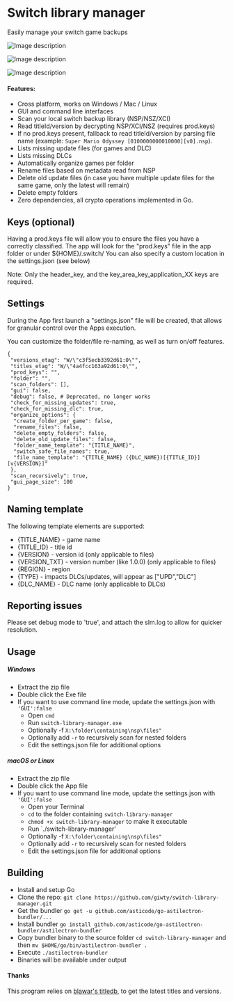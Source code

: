 # Switch library manager
Easily manage your switch game backups

![Image description](https://raw.githubusercontent.com/giwty/nsp-update/master/updates_ui.png)

![Image description](https://raw.githubusercontent.com/giwty/nsp-update/master/dlc_ui.png)
 
![Image description](https://raw.githubusercontent.com/giwty/nsp-update/master/cmd.png)

#### Features:
- Cross platform, works on Windows / Mac / Linux
- GUI and command line interfaces 
- Scan your local switch backup library (NSP/NSZ/XCI)
- Read titleId/version by decrypting NSP/XCI/NSZ (requires prod.keys)
- If no prod.keys present, fallback to read titleId/version by parsing file name  (example: `Super Mario Odyssey [0100000000010000][v0].nsp`).
- Lists missing update files (for games and DLC)
- Lists missing DLCs
- Automatically organize games per folder
- Rename files based on metadata read from NSP
- Delete old update files (in case you have multiple update files for the same game, only the latest will remain)
- Delete empty folders
- Zero dependencies, all crypto operations implemented in Go. 

## Keys (optional)
Having a prod.keys file will allow you to ensure the files you have a correctly classified.
The app will look for the "prod.keys" file in the app folder or under ${HOME}/.switch/
You can also specify a custom location in the settings.json (see below)

Note: Only the header_key, and the key_area_key_application_XX keys are required.

## Settings  
During the App first launch a "settings.json" file will be created, that allows for granular control over the Apps execution.

You can customize the folder/file re-naming, as well as turn on/off features.

```
{
 "versions_etag": "W/\"c3f5ecb3392d61:0\"",
 "titles_etag": "W/\"4a4fcc163a92d61:0\"",
 "prod_keys": "",
 "folder": "",
 "scan_folders": [],
 "gui": false,
 "debug": false, # Deprecated, no longer works
 "check_for_missing_updates": true,
 "check_for_missing_dlc": true,
 "organize_options": {
  "create_folder_per_game": false,
  "rename_files": false,
  "delete_empty_folders": false,
  "delete_old_update_files": false,
  "folder_name_template": "{TITLE_NAME}",
  "switch_safe_file_names": true,
  "file_name_template": "{TITLE_NAME} ({DLC_NAME})[{TITLE_ID}][v{VERSION}]"
 },
 "scan_recursively": true,
 "gui_page_size": 100
}
```

## Naming template
The following template elements are supported:
- {TITLE_NAME} - game name
- {TITLE_ID} - title id
- {VERSION} - version id (only applicable to files)
- {VERSION_TXT} - version number (like 1.0.0) (only applicable to files)
- {REGION} - region
- {TYPE} - impacts DLCs/updates, will appear as ["UPD","DLC"]
- {DLC_NAME} - DLC name (only applicable to DLCs)

## Reporting issues
Please set debug mode to 'true', and attach the slm.log to allow for quicker resolution.

## Usage
##### Windows
- Extract the zip file
- Double click the Exe file
- If you want to use command line mode, update the settings.json with `'GUI':false`
    - Open `cmd`
    - Run `switch-library-manager.exe`
    - Optionally -f `X:\folder\containing\nsp\files"`
    - Optionally add  `-r` to recursively scan for nested folders
    - Edit the settings.json file for additional options

 
##### macOS or Linux
- Extract the zip file
- Double click the App file
- If you want to use command line mode, update the settings.json with `'GUI':false`
    - Open your Terminal
    - `cd` to the folder containing `switch-library-manager`
    - `chmod +x switch-library-manager` to make it executable
    - Run `./switch-library-manager'
    - Optionally -f `X:\folder\containing\nsp\files"`
    - Optionally add  `-r` to recursively scan for nested folders
    - Edit the settings.json file for additional options

## Building
- Install and setup Go
- Clone the repo: `git clone https://github.com/giwty/switch-library-manager.git`
- Get the bundler `go get -u github.com/asticode/go-astilectron-bundler/...`
- Install bundler `go install github.com/asticode/go-astilectron-bundler/astilectron-bundler`
- Copy bundler binary to the source folder `cd switch-library-manager` and then `mv $HOME/go/bin/astilectron-bundler .`
- Execute `./astilectron-bundler`
- Binaries will be available under output

#### Thanks
This program relies on [blawar's titledb](https://github.com/blawar/titledb), to get the latest titles and versions.
